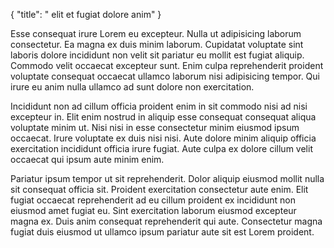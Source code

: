 {
  "title": " elit et fugiat dolore anim"
}

Esse consequat irure Lorem eu excepteur. Nulla ut adipisicing laborum consectetur. Ea magna ex duis minim laborum. Cupidatat voluptate sint laboris dolore incididunt non velit sit pariatur eu mollit est fugiat aliquip. Commodo velit occaecat excepteur sunt. Enim culpa reprehenderit proident voluptate consequat occaecat ullamco laborum nisi adipisicing tempor. Qui irure eu anim nulla ullamco ad sunt dolore non exercitation.

Incididunt non ad cillum officia proident enim in sit commodo nisi ad nisi excepteur in. Elit enim nostrud in aliquip esse consequat consequat aliqua voluptate minim ut. Nisi nisi in esse consectetur minim eiusmod ipsum occaecat. Irure voluptate ex duis nisi nisi. Aute dolore minim aliquip officia exercitation incididunt officia irure fugiat. Aute culpa ex dolore cillum velit occaecat qui ipsum aute minim enim.

Pariatur ipsum tempor ut sit reprehenderit. Dolor aliquip eiusmod mollit nulla sit consequat officia sit. Proident exercitation consectetur aute enim. Elit fugiat occaecat reprehenderit ad eu cillum proident ex incididunt non eiusmod amet fugiat eu. Sint exercitation laborum eiusmod excepteur magna ex. Duis anim consequat reprehenderit qui aute. Consectetur magna fugiat duis eiusmod ut ullamco ipsum pariatur aute sit est Lorem proident.